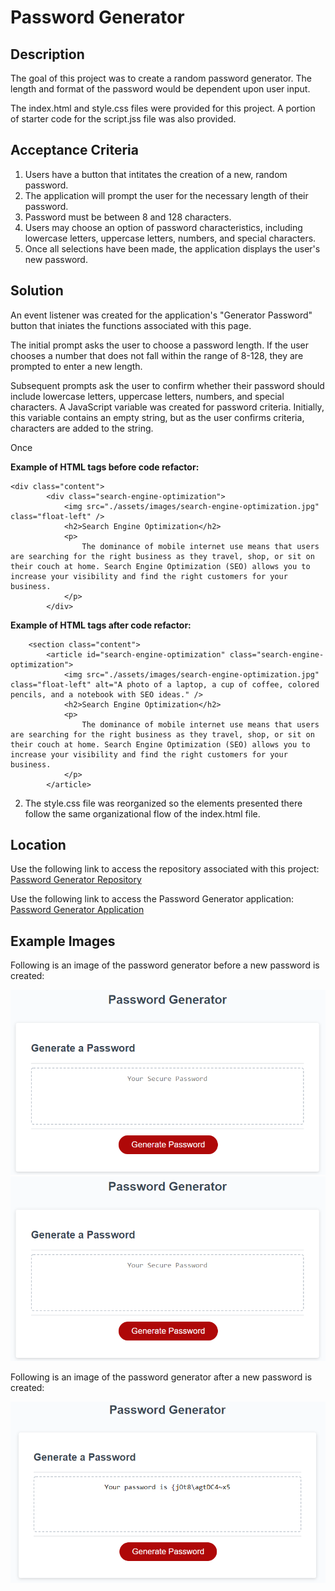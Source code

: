 # Password Generator
## Description
The goal of this project was to create a random password generator. The length and format of the password would be dependent upon user input.

The index.html and style.css files were provided for this project. A portion of starter code for the script.jss file was also provided. 

## Acceptance Criteria
1. Users have a button that intitates the creation of a new, random password.
2. The application will prompt the user for the necessary length of their password.
3. Password must be between 8 and 128 characters. 
4. Users may choose an option of password characteristics, including lowercase letters, uppercase letters, numbers, and special characters.
5. Once all selections have been made, the application displays the user's new password. 

## Solution
An event listener was created for the application's "Generator Password" button that iniates the functions associated with this page. 

The initial prompt asks the user to choose a password length. If the user chooses a number that does not fall within the range of 8-128, they are prompted to enter a new length. 

Subsequent prompts ask the user to confirm whether their password should include lowercase letters, uppercase letters, numbers, and special characters. A JavaScript variable was created for password criteria. Initially, this variable contains an empty string, but as the user confirms criteria, characters are added to the string. 

Once 

**Example of HTML tags before code refactor:** 

    <div class="content">
            <div class="search-engine-optimization">
                <img src="./assets/images/search-engine-optimization.jpg" class="float-left" />
                <h2>Search Engine Optimization</h2>
                <p>
                    The dominance of mobile internet use means that users are searching for the right business as they travel, shop, or sit on their couch at home. Search Engine Optimization (SEO) allows you to increase your visibility and find the right customers for your business.
                </p>
            </div>

**Example of HTML tags after code refactor:** 


        <section class="content">
            <article id="search-engine-optimization" class="search-engine-optimization">
                <img src="./assets/images/search-engine-optimization.jpg" class="float-left" alt="A photo of a laptop, a cup of coffee, colored pencils, and a notebook with SEO ideas." />
                <h2>Search Engine Optimization</h2>
                <p>
                    The dominance of mobile internet use means that users are searching for the right business as they travel, shop, or sit on their couch at home. Search Engine Optimization (SEO) allows you to increase your visibility and find the right customers for your business.
                </p>
            </article>

2. The style.css file was reorganized so the elements presented there follow the same organizational flow of the index.html file. 

## Location
Use the following link to access the repository associated with this project: [Password Generator Repository](https://github.com/larrygjenkins/PasswordGenerator.git)

Use the following link to access the Password Generator application: [Password Generator Application](https://larrygjenkins.github.io/PasswordGenerator/)

## Example Images
Following is an image of the password generator before a new password is created:

![Password Generator application before new password created](./images/PasswordGeneratorBeforeImage.PNG)
<img src="./images/PasswordGeneratorBeforeImage.PNG" alt="Password Generator application before new password created"/>

Following is an image of the password generator after a new password is created:

![Password Generator application after new password created](PasswordGeneratorAfterImage.png)
